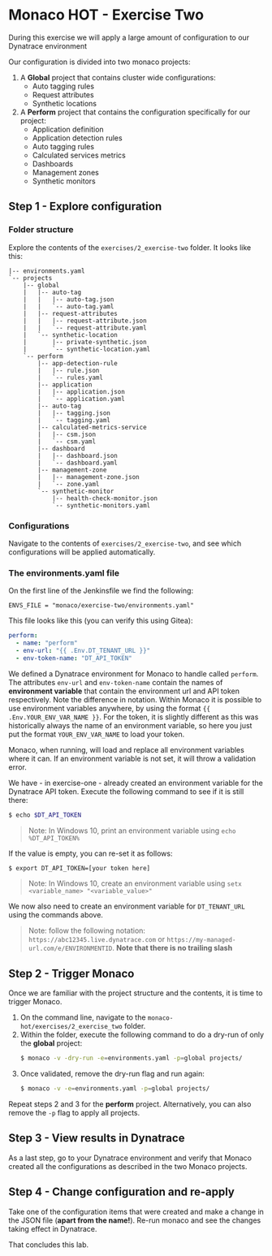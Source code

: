 # Monaco HOT - Exercise Two
During this exercise we will apply a large amount of configuration to our Dynatrace environment

Our configuration is divided into two monaco projects:
1. A **Global** project that contains cluster wide configurations:  
   - Auto tagging rules
   - Request attributes
   - Synthetic locations
2. A **Perform** project that contains the configuration specifically for our project:
    - Application definition
    - Application detection rules
    - Auto tagging rules
    - Calculated services metrics
    - Dashboards
    - Management zones
    - Synthetic monitors

## Step 1 - Explore configuration
### Folder structure
Explore the contents of the `exercises/2_exercise-two` folder. It looks like this:
```
|-- environments.yaml
`-- projects
    |-- global
    |   |-- auto-tag
    |   |   |-- auto-tag.json
    |   |   `-- auto-tag.yaml
    |   |-- request-attributes
    |   |   |-- request-attribute.json
    |   |   `-- request-attribute.yaml
    |   `-- synthetic-location
    |       |-- private-synthetic.json
    |       `-- synthetic-location.yaml
    `-- perform
        |-- app-detection-rule
        |   |-- rule.json
        |   `-- rules.yaml
        |-- application
        |   |-- application.json
        |   `-- application.yaml
        |-- auto-tag
        |   |-- tagging.json
        |   `-- tagging.yaml
        |-- calculated-metrics-service
        |   |-- csm.json
        |   `-- csm.yaml
        |-- dashboard
        |   |-- dashboard.json
        |   `-- dashboard.yaml
        |-- management-zone
        |   |-- management-zone.json
        |   `-- zone.yaml
        `-- synthetic-monitor
            |-- health-check-monitor.json
            `-- synthetic-monitors.yaml
```
### Configurations
Navigate to the contents of `exercises/2_exercise-two`, and see which configurations will be applied automatically.



### The environments.yaml file
On the first line of the Jenkinsfile we find the following:
```
ENVS_FILE = "monaco/exercise-two/environments.yaml"
```
This file looks like this (you can verify this using Gitea):
```yaml
perform:
  - name: "perform"
  - env-url: "{{ .Env.DT_TENANT_URL }}" 
  - env-token-name: "DT_API_TOKEN" 
```
We defined a Dynatrace environment for Monaco to handle called `perform`.
The attributes `env-url` and `env-token-name` contain the names of **environment variable** that contain the environment url and API token respectively. Note the difference in notation. Within Monaco it is possible to use environment variables anywhere, by using the format `{{ .Env.YOUR_ENV_VAR_NAME }}`. For the token, it is slightly different as this was historically always the name of an environment variable, so here you just put the format `YOUR_ENV_VAR_NAME` to load your token.

Monaco, when running, will load and replace all environment variables where it can. If an environment variable is not set, it will throw a validation error.

We have - in exercise-one - already created an environment variable for the Dynatrace API token. Execute the following command to see if it is still there:
```bash
$ echo $DT_API_TOKEN
```
> Note: In Windows 10, print an environment variable using `echo %DT_API_TOKEN%`

If the value is empty, you can re-set it as follows:
```bash
$ export DT_API_TOKEN=[your token here]
```
> Note: In Windows 10, create an environment variable using `setx <variable_name> "<variable_value>"`

We now also need to create an environment variable for `DT_TENANT_URL` using the commands above.
> Note: follow the following notation: `https://abc12345.live.dynatrace.com` or `https://my-managed-url.com/e/ENVIRONMENTID`. **Note that there is no trailing slash**



## Step 2 - Trigger Monaco
Once we are familiar with the project structure and the contents, it is time to trigger Monaco.

1. On the command line, navigate to the `monaco-hot/exercises/2_exercise_two` folder.
2. Within the folder, execute the following command to do a dry-run of only the **global** project:
    ```bash
    $ monaco -v -dry-run -e=environments.yaml -p=global projects/
    ```
3. Once validated, remove the dry-run flag and run again:
    ```bash
    $ monaco -v -e=environments.yaml -p=global projects/
    ```

Repeat steps 2 and 3 for the **perform** project. Alternatively, you can also remove the `-p` flag to apply all projects.

## Step 3 - View results in Dynatrace

As a last step, go to your Dynatrace environment and verify that Monaco created all the configurations as described in the two Monaco projects.

## Step 4 - Change configuration and re-apply

Take one of the configuration items that were created and make a change in the JSON file (**apart from the name!**). Re-run monaco and see the changes taking effect in Dynatrace.

That concludes this lab.